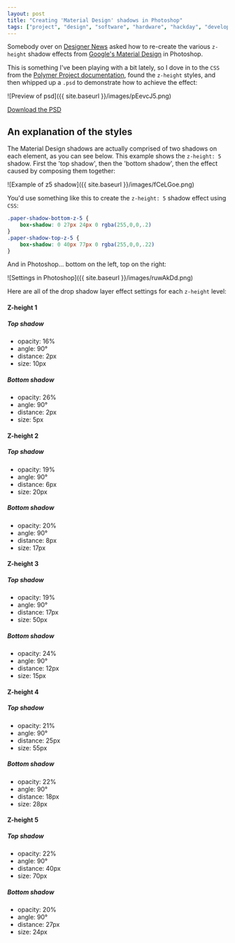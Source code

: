 ```yaml
---
layout: post
title: "Creating 'Material Design' shadows in Photoshop"
tags: ["project", "design", "software", "hardware", "hackday", "development"]
---
```


Somebody over on [Designer News](https://news.layervault.com/) asked how to re-create the various `z-height` shadow effects from [Google's Material Design](http://www.google.co.uk/design/spec/material-design/introduction.html) in Photoshop.

<!-- more -->

This is something I've been playing with a bit lately, so I dove in to the `CSS` from the [Polymer Project documentation](https://www.polymer-project.org/docs/elements/material.html#shadow-effect), found the `z-height` styles, and then whipped up a `.psd` to demonstrate how to achieve the effect:

![Preview of psd]({{ site.baseurl }}/images/pEevcJ5.png)

[Download the PSD](https://www.dropbox.com/s/vjupzyizfiinko2/material-z-height.psd?dl=0)

## An explanation of the styles

The Material Design shadows are actually comprised of two shadows on each element, as you can see below. This example shows the `z-height: 5` shadow. First the 'top shadow', then the 'bottom shadow', then the effect caused by composing them together:

![Example of z5 shadow]({{ site.baseurl }}/images/fCeLGoe.png)

You'd use something like this to create the `z-height: 5` shadow effect using `CSS`:

```css
.paper-shadow-bottom-z-5 {
    box-shadow: 0 27px 24px 0 rgba(255,0,0,.2)
}
.paper-shadow-top-z-5 {
    box-shadow: 0 40px 77px 0 rgba(255,0,0,.22)
}
```

And in Photoshop... bottom on the left, top on the right:

![Settings in Photoshop]({{ site.baseurl }}/images/ruwAkDd.png)


Here are all of the drop shadow layer effect settings for each `z-height` level:

#### Z-height 1
##### Top shadow
- opacity: 16%
- angle: 90°
- distance: 2px
- size: 10px

##### Bottom shadow
- opacity: 26%
- angle: 90°
- distance: 2px
- size: 5px

#### Z-height 2
##### Top shadow
- opacity: 19%
- angle: 90°
- distance: 6px
- size: 20px

##### Bottom shadow
- opacity: 20%
- angle: 90°
- distance: 8px
- size: 17px

#### Z-height 3
##### Top shadow
- opacity: 19%
- angle: 90°
- distance: 17px
- size: 50px

##### Bottom shadow
- opacity: 24%
- angle: 90°
- distance: 12px
- size: 15px

#### Z-height 4
##### Top shadow
- opacity: 21%
- angle: 90°
- distance: 25px
- size: 55px

##### Bottom shadow
- opacity: 22%
- angle: 90°
- distance: 18px
- size: 28px

#### Z-height 5
##### Top shadow
- opacity: 22%
- angle: 90°
- distance: 40px
- size: 70px

##### Bottom shadow
- opacity: 20%
- angle: 90°
- distance: 27px
- size: 24px

